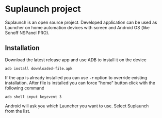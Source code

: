 # Suplaunch project

Suplaunch is an open source project. Developed application can be used as Launcher on home automation devices with screen and Android OS (like Sonoff NSPanel PRO).

## Installation

Download the latest release app and use ADB to install it on the device

```
adb install downloaded-file.apk
```

If the app is already installed you can use `-r` option to override existing installation.
After file is installed you can force "home" button click with the following command

```
adb shell input keyevent 3
```

Android will ask you which Launcher you want to use. Select Suplaunch from the list.